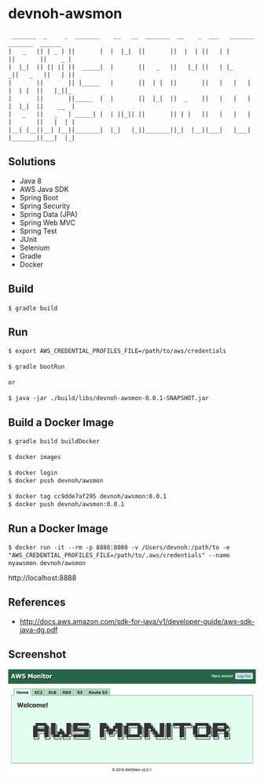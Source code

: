 # devnoh-awsmon

```
 _______  _     _  _______    __   __  _______  __    _  ___   _______  _______  ______
|   _   || | _ | ||       |  |  |_|  ||       ||  |  | ||   | |       ||       ||    _ |
|  |_|  || || || ||  _____|  |       ||   _   ||   |_| ||   | |_     _||   _   ||   | ||
|       ||       || |_____   |       ||  | |  ||       ||   |   |   |  |  | |  ||   |_||_
|       ||       ||_____  |  |       ||  |_|  ||  _    ||   |   |   |  |  |_|  ||    __  |
|   _   ||   _   | _____| |  | ||_|| ||       || | |   ||   |   |   |  |       ||   |  | |
|__| |__||__| |__||_______|  |_|   |_||_______||_|  |__||___|   |___|  |_______||___|  |_|

```

## Solutions

* Java 8
* AWS Java SDK
* Spring Boot
* Spring Security
* Spring Data (JPA)
* Spring Web MVC
* Spring Test
* JUnit
* Selenium
* Gradle
* Docker

## Build
```
$ gradle build
```

## Run
```
$ export AWS_CREDENTIAL_PROFILES_FILE=/path/to/aws/credentials

$ gradle bootRun

or

$ java -jar ./build/libs/devnoh-awsmon-0.0.1-SNAPSHOT.jar
```

## Build a Docker Image
```
$ gradle build buildDocker

$ docker images

$ docker login
$ docker push devnoh/awsmon

$ docker tag cc9dde7af295 devnoh/awsmon:0.0.1
$ docker push devnoh/awsmon:0.0.1
```

## Run a Docker Image

```
$ docker run -it --rm -p 8888:8080 -v /Users/devnoh:/path/to -e "AWS_CREDENTIAL_PROFILES_FILE=/path/to/.aws/credentials" --name myawsmon devnoh/awsmon
```

http://localhost:8888

## References

* http://docs.aws.amazon.com/sdk-for-java/v1/developer-guide/aws-sdk-java-dg.pdf

## Screenshot

![AWSMon](screenshot1.png)